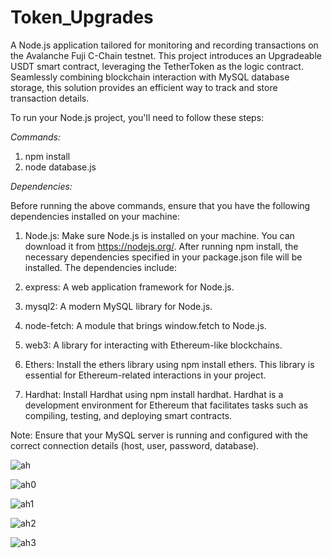 # Token_Upgrades

A Node.js application tailored for monitoring and recording transactions on the Avalanche Fuji C-Chain testnet. This project introduces an Upgradeable USDT smart contract, leveraging the TetherToken as the logic contract. Seamlessly combining blockchain interaction with MySQL database storage, this solution provides an efficient way to track and store transaction details. 

To run your Node.js project, you'll need to follow these steps:

*Commands:*
1. npm install
2. node database.js

*Dependencies:*

Before running the above commands, ensure that you have the following dependencies installed on your machine:

1. Node.js: Make sure Node.js is installed on your machine. You can download it from https://nodejs.org/. After running npm install, the necessary dependencies specified in your package.json file will be installed. The dependencies include:
2. express: A web application framework for Node.js.
3. mysql2: A modern MySQL library for Node.js.
4. node-fetch: A module that brings window.fetch to Node.js.
5. web3: A library for interacting with Ethereum-like blockchains.
6. Ethers: Install the ethers library using npm install ethers. This library is essential for Ethereum-related interactions in your project.

7. Hardhat: Install Hardhat using npm install hardhat. Hardhat is a development environment for Ethereum that facilitates tasks such as compiling, testing, and deploying smart contracts.

Note: Ensure that your MySQL server is running and configured with the correct connection details (host, user, password, database).

![ah](https://github.com/ShreyaTyagi0XD/Tether_-USDT-/assets/76174122/fb37291c-4b11-4613-b7e9-00a4c707ec02)

![ah0](https://github.com/ShreyaTyagi0XD/Tether_-USDT-/assets/76174122/0c4ee6a3-d9e9-4989-9f23-7daef6759edc)

![ah1](https://github.com/ShreyaTyagi0XD/Tether_-USDT-/assets/76174122/c1320c5d-9b0a-4e9e-8804-6e7264fe2d3c)

![ah2](https://github.com/ShreyaTyagi0XD/Tether_-USDT-/assets/76174122/07843d7c-f637-49bb-a4dd-313af8933d37)

![ah3](https://github.com/ShreyaTyagi0XD/Tether_-USDT-/assets/76174122/18cbac70-06d4-40bf-89c6-4c16a7992e45)

